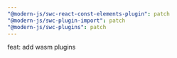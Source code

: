 ```yaml
---
"@modern-js/swc-react-const-elements-plugin": patch
"@modern-js/swc-plugin-import": patch
"@modern-js/swc-plugins": patch
---
```


feat: add wasm plugins
